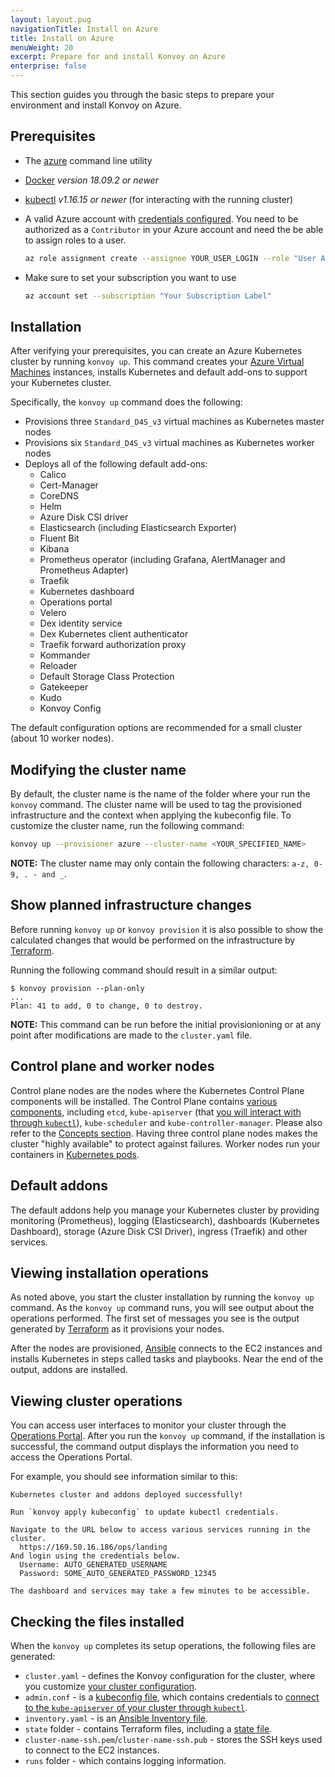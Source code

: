 ```yaml
---
layout: layout.pug
navigationTitle: Install on Azure
title: Install on Azure
menuWeight: 20
excerpt: Prepare for and install Konvoy on Azure
enterprise: false
---
```


<!-- markdownlint-disable MD004 MD007 MD025 MD030 -->

This section guides you through the basic steps to prepare your environment and install Konvoy on Azure.

## Prerequisites

* The [azure][install_az] command line utility
* [Docker][install_docker] _version 18.09.2 or newer_
* [kubectl][install_kubectl] _v1.16.15 or newer_ (for interacting with the running cluster)
* A valid Azure account with [credentials configured][az_login].
  You need to be authorized as a `Contributor` in your Azure account and need the be able to assign roles to a user.

  ```bash
  az role assignment create --assignee YOUR_USER_LOGIN --role "User Access Administrator"
  ```

* Make sure to set your subscription you want to use

  ```bash
  az account set --subscription "Your Subscription Label"
  ```

## Installation

After verifying your prerequisites, you can create an Azure Kubernetes cluster by running `konvoy up`.
This command creates your [Azure Virtual Machines][compute_virtual_machine] instances, installs Kubernetes and default add-ons to support your Kubernetes cluster.

Specifically, the `konvoy up` command does the following:

* Provisions three `Standard_D4S_v3` virtual machines as Kubernetes master nodes
* Provisions six `Standard_D4S_v3` virtual machines as Kubernetes worker nodes
* Deploys all of the following default add-ons:
  * Calico
  * Cert-Manager
  * CoreDNS
  * Helm
  * Azure Disk CSI driver
  * Elasticsearch (including Elasticsearch Exporter)
  * Fluent Bit
  * Kibana
  * Prometheus operator (including Grafana, AlertManager and Prometheus Adapter)
  * Traefik
  * Kubernetes dashboard
  * Operations portal
  * Velero
  * Dex identity service
  * Dex Kubernetes client authenticator
  * Traefik forward authorization proxy
  * Kommander
  * Reloader
  * Default Storage Class Protection
  * Gatekeeper
  * Kudo
  * Konvoy Config

The default configuration options are recommended for a small cluster (about 10 worker nodes).

## Modifying the cluster name

By default, the cluster name is the name of the folder where your run the `konvoy` command.
The cluster name will be used to tag the provisioned infrastructure and the context when applying the kubeconfig file.
To customize the cluster name, run the following command:

```bash
konvoy up --provisioner azure --cluster-name <YOUR_SPECIFIED_NAME>
```

**NOTE:** The cluster name may only contain the following characters: `a-z, 0-9, . - and _`.

## Show planned infrastructure changes

Before running `konvoy up` or `konvoy provision` it is also possible to show the calculated changes that would be performed on the infrastructure by [Terraform][terraform].

Running the following command should result in a similar output:

```text
$ konvoy provision --plan-only
...
Plan: 41 to add, 0 to change, 0 to destroy.
```  

**NOTE:** This command can be run before the initial provisionioning or at any point after modifications are made to the `cluster.yaml` file.

## Control plane and worker nodes

Control plane nodes are the nodes where the Kubernetes Control Plane components will be installed.
The Control Plane contains [various components][control_plane], including `etcd`, `kube-apiserver` (that [you will interact with through `kubectl`][kubectl]), `kube-scheduler` and `kube-controller-manager`. Please also refer to the [Concepts section][concepts].
Having three control plane nodes makes the cluster "highly available" to protect against failures.
Worker nodes run your containers in [Kubernetes pods][pods].

## Default addons

The default addons help you manage your Kubernetes cluster by providing monitoring (Prometheus), logging (Elasticsearch), dashboards (Kubernetes Dashboard), storage (Azure Disk CSI Driver), ingress (Traefik) and other services.

## Viewing installation operations

As noted above, you start the cluster installation by running the `konvoy up` command.
As the `konvoy up` command runs, you will see output about the operations performed.
The first set of messages you see is the output generated by [Terraform][terraform] as it provisions your nodes.

After the nodes are provisioned, [Ansible][ansible] connects to the EC2 instances and installs Kubernetes in steps called tasks and playbooks.
Near the end of the output, addons are installed.

## Viewing cluster operations

You can access user interfaces to monitor your cluster through the [Operations Portal][ops_portal].
After you run the `konvoy up` command, if the installation is successful, the command output displays the information you need to access the Operations Portal.

For example, you should see information similar to this:

```text
Kubernetes cluster and addons deployed successfully!

Run `konvoy apply kubeconfig` to update kubectl credentials.

Navigate to the URL below to access various services running in the cluster.
  https://169.50.16.186/ops/landing
And login using the credentials below.
  Username: AUTO_GENERATED_USERNAME
  Password: SOME_AUTO_GENERATED_PASSWORD_12345

The dashboard and services may take a few minutes to be accessible.
```

## Checking the files installed

When the `konvoy up` completes its setup operations, the following files are generated:

* `cluster.yaml` - defines the Konvoy configuration for the cluster, where you customize [your cluster configuration][cluster_configuration].
* `admin.conf` - is a [kubeconfig file][kubeconfig], which contains credentials to [connect to the `kube-apiserver` of your cluster through `kubectl`][kubectl].
* `inventory.yaml` - is an [Ansible Inventory file][inventory].
* `state` folder - contains Terraform files, including a [state file][state].
* `cluster-name-ssh.pem`/`cluster-name-ssh.pub` - stores the SSH keys used to connect to the EC2 instances.
* `runs` folder - which contains logging information.

[az_login]: https://docs.microsoft.com/en-us/cli/azure/authenticate-azure-cli?view=azure-cli-latest
[install_az]: https://docs.microsoft.com/en-us/cli/azure/install-azure-cli?view=azure-cli-latest
[install_docker]: https://docs.docker.com/get-docker/
[install_kubectl]: https://kubernetes.io/docs/tasks/tools/install-kubectl/
[prerequisites]: #prerequisites
[cluster_configuration]: ../../reference/cluster-configuration/
[kubectl]: ../../operations/accessing-the-cluster#using-kubectl
[ops_portal]: ../../operations/accessing-the-cluster#using-the-operations-portal
[compute_virtual_machine]: https://azure.microsoft.com/en-ca/services/virtual-machines/
[control_plane]: https://kubernetes.io/docs/concepts/overview/components/
[pods]: https://kubernetes.io/docs/concepts/workloads/pods/pod/
[terraform]: https://www.terraform.io
[ansible]: https://www.ansible.com
[kubeconfig]: https://kubernetes.io/docs/concepts/configuration/organize-cluster-access-kubeconfig/
[inventory]: https://docs.ansible.com/ansible/latest/user_guide/intro_inventory.html
[state]: https://www.terraform.io/docs/state/
[concepts]: ../../concepts
